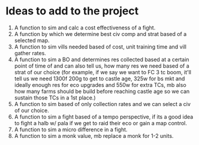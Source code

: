 
# Ideas to add to the project

1. A function to sim and calc a cost effectiveness of a fight.
2. A function by which we determine best civ comp and strat based of a selected map.
3. A function to sim vills needed based of cost, unit training time and vill gather rates.
4. A function to sim a BO and determines res collected based at a certain point of time of and can also tell us, how many res we need based of a strat of our choice (for example, if we say we want to FC 3 tc boom, it'll tell us we need 1300f 200g to get to castle age, 325w for bs mkt and ideally enough res for eco upgrades and 550w for extra TCs, mb also how many farms should be build before reaching castle age so we can sustain those TCs in a 1st place.) 
5. A function to sim based of only collection rates and we can select a civ of our choice.
6. A function to sim a fight based of a tempo perspective, if its a good idea to fight a halb w/ pala if we get to raid their eco or gain a map control.
7. A function to sim a micro difference in a fight.
8. A function to sim a monk value, mb replace a monk for 1-2 units.
